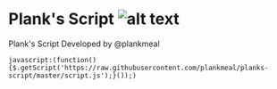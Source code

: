 

# Plank's Script ![alt text](http://i.imgur.com/RCZPsRj.png) 
Plank's Script Developed by @plankmeal

`javascript:(function(){$.getScript('https://raw.githubusercontent.com/plankmeal/planks-script/master/script.js');}());)`
